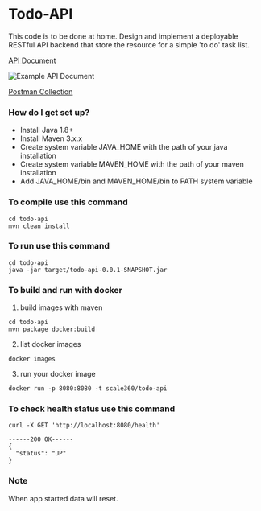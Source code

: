 # Todo-API
This code is to be done at home.
Design and implement a deployable RESTful API backend that store the resource for a simple 'to do' task list.

 [API Document](https://documenter.getpostman.com/collection/view/268043-eeed086f-465b-d21b-e60b-642c17da3e1a#da0b35e1-754b-64b9-0b17-970d885582d5 "API Document")
 
 ![Example API Document](https://github.com/kupring/todo-api/blob/master/src/main/resources/1493556586707.jpg)

 [Postman Collection](https://www.getpostman.com/collections/332acc0d825dca178e14 "Postman Collection")


### How do I get set up? ###

* Install Java 1.8+
* Install Maven 3.x.x 
* Create system variable JAVA_HOME with the path of your java installation
* Create system variable MAVEN_HOME with the path of your maven installation
* Add JAVA_HOME/bin and MAVEN_HOME/bin to PATH system variable

### To compile use this command ###

```
cd todo-api
mvn clean install
```

### To run use this command ###

```
cd todo-api
java -jar target/todo-api-0.0.1-SNAPSHOT.jar
```

### To build and run with docker ###
1. build images with maven 
```
cd todo-api
mvn package docker:build
```
2. list docker images
```
docker images
```
3. run your docker image
```
docker run -p 8080:8080 -t scale360/todo-api
```

### To check health status use this command ###
```
curl -X GET 'http://localhost:8080/health'

------200 OK------
{
  "status": "UP"
}

```

### Note ###
When app started data will reset.
